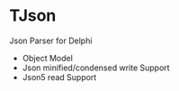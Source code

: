 # TJson
Json Parser for Delphi

- Object Model
- Json minified/condensed write Support
- Json5 read Support

